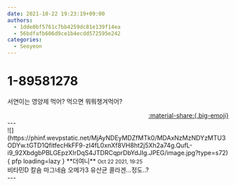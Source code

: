```yaml
---
date: 2021-10-22 19:23:19+09:00
authors:
  - 1dde0bf5761c7bb4259dc81e139f14ea
  - 56bdfafb606d9ce1b4ecdd572595e242
categories:
  - Seoyeon
---
```


# 1-89581278

<div class="post-container" markdown="1">
<div class="content-container md-sidebar__scrollwrap" markdown="1">

서연이는 영양제 먹어? 먹으면 뭐뭐챙겨먹어?

</div>
</div>

<div style="text-align: right;" markdown="1">
<a href="https://weverse.io/fromis9/fanpost/1-89581278" style="text-align: right;">:material-share:{.big-emoji}</a>
</div>
---

<div class="comments-container md-sidebar__scrollwrap" markdown="1">
<div class="comment" markdown="1">
<div class='id-container' markdown="1">
![](https://phinf.wevpstatic.net/MjAyNDEyMDZfMTk0/MDAxNzMzNDYzMTU3ODYw.tGTD1QfitfecHkFF9-zI4fL0xnXf8VH8ht2j5Xh2a74g.QufL-i9_92XbdgbPBLGEpzXIrDqS4JTDRCqprDbYdJIg.JPEG/image.jpg?type=s72){ pfp loading=lazy }
**<span class="artist">더여니</span>** <small>Oct 22 2021, 19:25</small><br>
</div>
<div class='comment-body' markdown="1">
비타민D 칼슘 마그네슘 오메가3 유산균 콜라겐...정도..?
</div>
</div>
</div>
---
